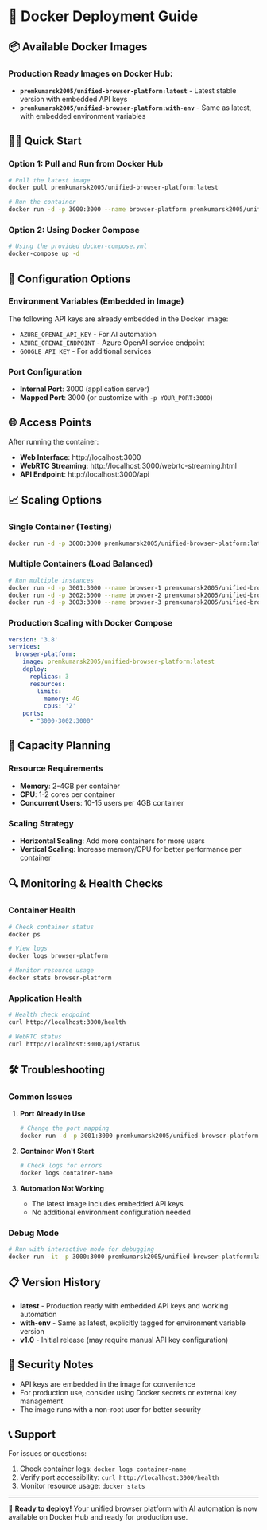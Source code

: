# 🚀 Docker Deployment Guide

## 📦 Available Docker Images

### Production Ready Images on Docker Hub:
- **`premkumarsk2005/unified-browser-platform:latest`** - Latest stable version with embedded API keys
- **`premkumarsk2005/unified-browser-platform:with-env`** - Same as latest, with embedded environment variables

## 🏃‍♂️ Quick Start

### Option 1: Pull and Run from Docker Hub
```bash
# Pull the latest image
docker pull premkumarsk2005/unified-browser-platform:latest

# Run the container
docker run -d -p 3000:3000 --name browser-platform premkumarsk2005/unified-browser-platform:latest
```

### Option 2: Using Docker Compose
```bash
# Using the provided docker-compose.yml
docker-compose up -d
```

## 🔧 Configuration Options

### Environment Variables (Embedded in Image)
The following API keys are already embedded in the Docker image:
- `AZURE_OPENAI_API_KEY` - For AI automation
- `AZURE_OPENAI_ENDPOINT` - Azure OpenAI service endpoint
- `GOOGLE_API_KEY` - For additional services

### Port Configuration
- **Internal Port**: 3000 (application server)
- **Mapped Port**: 3000 (or customize with `-p YOUR_PORT:3000`)

## 🌐 Access Points

After running the container:
- **Web Interface**: http://localhost:3000
- **WebRTC Streaming**: http://localhost:3000/webrtc-streaming.html
- **API Endpoint**: http://localhost:3000/api

## 📈 Scaling Options

### Single Container (Testing)
```bash
docker run -d -p 3000:3000 premkumarsk2005/unified-browser-platform:latest
```

### Multiple Containers (Load Balanced)
```bash
# Run multiple instances
docker run -d -p 3001:3000 --name browser-1 premkumarsk2005/unified-browser-platform:latest
docker run -d -p 3002:3000 --name browser-2 premkumarsk2005/unified-browser-platform:latest
docker run -d -p 3003:3000 --name browser-3 premkumarsk2005/unified-browser-platform:latest
```

### Production Scaling with Docker Compose
```yaml
version: '3.8'
services:
  browser-platform:
    image: premkumarsk2005/unified-browser-platform:latest
    deploy:
      replicas: 3
      resources:
        limits:
          memory: 4G
          cpus: '2'
    ports:
      - "3000-3002:3000"
```

## 💾 Capacity Planning

### Resource Requirements
- **Memory**: 2-4GB per container
- **CPU**: 1-2 cores per container
- **Concurrent Users**: 10-15 users per 4GB container

### Scaling Strategy
- **Horizontal Scaling**: Add more containers for more users
- **Vertical Scaling**: Increase memory/CPU for better performance per container

## 🔍 Monitoring & Health Checks

### Container Health
```bash
# Check container status
docker ps

# View logs
docker logs browser-platform

# Monitor resource usage
docker stats browser-platform
```

### Application Health
```bash
# Health check endpoint
curl http://localhost:3000/health

# WebRTC status
curl http://localhost:3000/api/status
```

## 🛠 Troubleshooting

### Common Issues

1. **Port Already in Use**
   ```bash
   # Change the port mapping
   docker run -d -p 3001:3000 premkumarsk2005/unified-browser-platform:latest
   ```

2. **Container Won't Start**
   ```bash
   # Check logs for errors
   docker logs container-name
   ```

3. **Automation Not Working**
   - The latest image includes embedded API keys
   - No additional environment configuration needed

### Debug Mode
```bash
# Run with interactive mode for debugging
docker run -it -p 3000:3000 premkumarsk2005/unified-browser-platform:latest /bin/bash
```

## 📋 Version History

- **latest** - Production ready with embedded API keys and working automation
- **with-env** - Same as latest, explicitly tagged for environment variable version
- **v1.0** - Initial release (may require manual API key configuration)

## 🔐 Security Notes

- API keys are embedded in the image for convenience
- For production use, consider using Docker secrets or external key management
- The image runs with a non-root user for better security

## 📞 Support

For issues or questions:
1. Check container logs: `docker logs container-name`
2. Verify port accessibility: `curl http://localhost:3000/health`
3. Monitor resource usage: `docker stats`

---

🎉 **Ready to deploy!** Your unified browser platform with AI automation is now available on Docker Hub and ready for production use.
